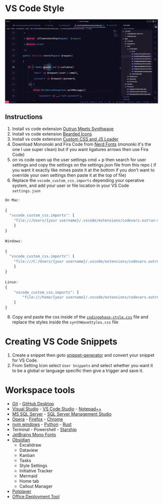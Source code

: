 # VS Code Style

![enter image description here](./assets/vs-code/thumb.png)

## Instructions

1.  Install vs code extension [Outrun Meets Synthwave](https://marketplace.visualstudio.com/items?itemName=codevars.outrun-meets-synthwave)
2.  Install vs code extension [Bearded Icons](https://marketplace.visualstudio.com/items?itemName=BeardedBear.beardedicons)
3.  Install vs code extension [Custom CSS and JS Loader](https://marketplace.visualstudio.com/items?itemName=be5invis.vscode-custom-css)
4.  Download Mononoki and Fira Code from [Nerd Fonts](https://www.nerdfonts.com/font-downloads) (mononki it's the one I use super clean) but if you want ligatures arrows then use Fira Code)
5.  on vs code open up the user settings cmd + p then search for user settings and copy the settings on the settings.json file from this repo ( if you want it exactly like mines paste it at the bottom if you don't want to override your own settings then paste it at the top of file)
6.  Replace the `vscode_custom_css.imports` depending your operative system, and add your user or file location in your VS Code `settings.json`

```js
On Mac:

{
  "vscode_custom_css.imports": [
    "file:///Users/{your username}/.vscode/extensions/codevars.outrun-meets-synthwave-0.0.1/synthWaveStyles.css"
    ]
}

Windows:

{
  "vscode_custom_css.imports": [
    "file:///C:/Users/{your username}/.vscode/extensions/codevars.outrun-meets-synthwave-0.0.1/synthWaveStyles.css"
    ]
}

Linux:
{
    "vscode_custom_css.imports": [
        "file:///home/{your username}/.vscode/extensions/codevars.outrun-meets-synthwave-0.0.1/synthWaveStyles.css"
    ]
}
```

8. Copy and paste the css inside of the [`codingphase-style.css`](./assets/vs-code/codingphase-style.css) file and replace the styles inside the `synthWaveStyles.css` file

# Creating VS Code Snippets

1. Create a snippet then goto [snippet-generator](https://snippet-generator.app/) and convert your snippet for VS Code.
2. From Setting Icon select `User Snippets` and select whether you want it to be a global or language specific then give a trigger and save it.

# Workspace tools

- [Git](https://git-scm.com/downloads) - [GitHub Desktop](https://desktop.github.com/)
- [Visual Studio](https://visualstudio.microsoft.com/downloads/) - [VS Code Studio](https://code.visualstudio.com/) - [Notepad++](https://notepad-plus-plus.org/downloads/)
- [MS SQL Server](https://www.microsoft.com/en-us/sql-server/sql-server-downloads) - [SQL Server Management Studio](https://learn.microsoft.com/en-us/sql/ssms/download-sql-server-management-studio-ssms)
- [Opera](https://www.opera.com/) - [Firefox](https://www.mozilla.org/en-US/firefox/new/) - [Chrome](https://www.google.com/chrome/)
- [nvm windows](https://github.com/coreybutler/nvm-windows) - [Python](https://www.python.org/downloads/) - [Rust](https://www.rust-lang.org/tools/install)
- Terminal - Powershell - [Starship](https://starship.rs/)
- [JetBrains Mono Fonts](https://www.jetbrains.com/lp/mono/)
- [Obsidian](https://obsidian.md/)
  - Excalidraw
  - Dataview
  - Kanban
  - Tasks
  - Style Settings
  - Initiative Tracker
  - Mermaid
  - Home tab
  - Callout Manager
- [Potplayer](https://potplayer.daum.net/)
- [Office Deployment Tool](https://www.microsoft.com/en-US/download/details.aspx?id=49117)
